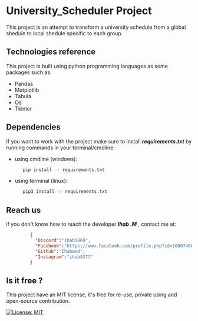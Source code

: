# University_Scheduler Project

This project is an attempt to transform a university schedule from a global shedule to local shedule specific to each group.

## Technologies reference

This project is built using python programming languages as some packages such as:

* Pandas
* Matplotlib
* Tabula
* Os
* Tkinter 

## Dependencies

If you want to work with the project make sure to install ***requirements.txt*** by running commands in your terminal/cmdline:

  * using cmdline (windows):
    ```sh
       pip install -r requirements.txt
    ```
  * using terminal (linux):
    ```sh
       pip3 install -r requirements.txt
    ```

## Reach us

if you don't know how to reach the developer ***Ihab .M*** , contact me at:
   ```json 
            {
              "Discord":"ihab5869",
              "Facebook":"https://www.facebook.com/profile.php?id=100074002824754",
              "Github":"Ihabmed",
              "Instagram":"ihab4377"
            }
   ```

## Is it free ?
This project have an MIT license, it's free for re-use, private using and open-source contribution.

[![License: MIT](https://img.shields.io/badge/License-MIT-yellow.svg)](https://opensource.org/licenses/MIT)
